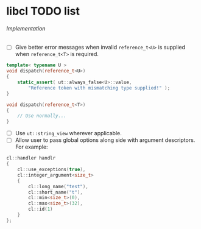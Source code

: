 # libcl TODO list

###### Implementation
- [ ] Give better error messages when invalid `reference_t<U>` is supplied when `reference_t<T>` is required.
```c++
template< typename U >
void dispatch(reference_t<U>)
{
    static_assert( ut::always_false<U>::value,
        "Reference token with mismatching type supplied!" );
}

void dispatch(reference_t<T>)
{
    // Use normally...
}
```

- [ ] Use `ut::string_view` wherever applicable.
- [ ] Allow user to pass global options along side with argument descriptors. For example:
```c++
cl::handler handlr
{
    cl::use_exceptions(true),
    cl::integer_argument<size_t>
    {
        cl::long_name("test"),
        cl::short_name("t"),
        cl::min<size_t>(0),
        cl::max<size_t>(32),
        cl::id(1)
    }
};
```
